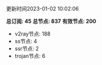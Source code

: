 更新时间2023-01-02 10:02:06

**总订阅: 45**
**总节点: 837**
**有效节点: 200**
- v2ray节点: 188
- ss节点: 4
- ssr节点: 2
- trojan节点: 6
